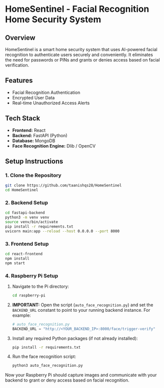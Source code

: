 # HomeSentinel - Facial Recognition Home Security System

## Overview

HomeSentinel is a smart home security system that uses AI-powered facial recognition to authenticate users securely and conveniently. It eliminates the need for passwords or PINs and grants or denies access based on facial verification.

## Features

* Facial Recognition Authentication
* Encrypted User Data
* Real-time Unauthorized Access Alerts

## Tech Stack

* **Frontend:** React
* **Backend:** FastAPI (Python)
* **Database:** MongoDB
* **Face Recognition Engine:** Dlib / OpenCV

## Setup Instructions

### 1. Clone the Repository

```bash
git clone https://github.com/taanishqs28/HomeSentinel
cd HomeSentinel
```

### 2. Backend Setup

```bash
cd fastapi-backend
python3 -m venv venv
source venv/bin/activate
pip install -r requirements.txt
uvicorn main:app --reload --host 0.0.0.0 --port 8000
```

### 3. Frontend Setup

```bash
cd react-frontend
npm install
npm start
```

### 4. Raspberry Pi Setup

1. Navigate to the Pi directory:

   ```bash
   cd raspberry-pi
   ```
2. **IMPORTANT:** Open the script (`auto_face_recognition.py`) and set the `BACKEND_URL` constant to point to your running backend instance. For example:

   ```python
   # auto_face_recognition.py
   BACKEND_URL = "http://<YOUR_BACKEND_IP>:8000/face/trigger-verify"
   ```
3. Install any required Python packages (if not already installed):

   ```bash
   pip install -r requirements.txt
   ```
4. Run the face recognition script:

   ```bash
   python3 auto_face_recognition.py
   ```

Now your Raspberry Pi should capture images and communicate with your backend to grant or deny access based on facial recognition.
